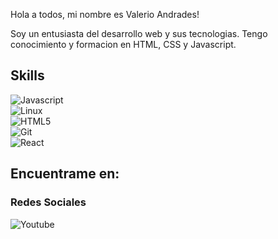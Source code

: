 Hola a todos, mi nombre es Valerio Andrades!

Soy un entusiasta del desarrollo web y sus tecnologias. Tengo conocimiento y formacion en HTML, CSS y Javascript.

## Skills 

![Javascript](https://img.shields.io/badge/Javascript-3DOC84?style=for-the-badge&logo=javascript&logoColor=yellow&labelColor=101010)</br>
![Linux](https://img.shields.io/badge/Linux-3DOC84?style=for-the-badge&logo=linux&logoColor=white&labelColor=101010)</br>
![HTML5](https://img.shields.io/badge/Html5-3DOC84?style=for-the-badge&logo=html5&logoColor=white&labelColor=101010)</br>
![Git](https://img.shields.io/badge/Git-3DOC84?style=for-the-badge&logo=Git&logoColor=white&labelColor=101010)</br>
![React](https://img.shields.io/badge/React-3DOC84?style=for-the-badge&logo=React&logoColor=white&labelColor=101010)</br>

## Encuentrame en:

### Redes Sociales
![Youtube](https://img.shields.io/badge/Youtube-3DOC84?style=for-the-badge&logo=React&logoColor=white&labelColor=101010)</br>
